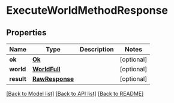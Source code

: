 # ExecuteWorldMethodResponse

## Properties
Name | Type | Description | Notes
------------ | ------------- | ------------- | -------------
**ok** | [**Ok**](Ok.md) |  | [optional] 
**world** | [**WorldFull**](WorldFull.md) |  | [optional] 
**result** | [**RawResponse**](RawResponse.md) |  | [optional] 

[[Back to Model list]](../README.md#documentation-for-models) [[Back to API list]](../README.md#documentation-for-api-endpoints) [[Back to README]](../README.md)


